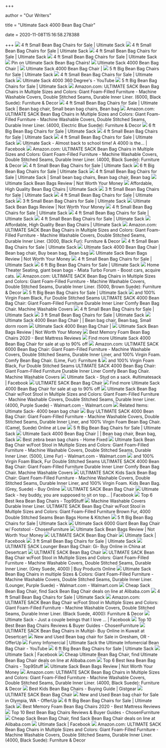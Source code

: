 +++
        
author = "Our Writers"
        
title = "Ultimate Sack 4000 Bean Bag Chair"
        
date = 2020-11-08T15:16:58.278388
        
+++
[ ![](https://www.ultimatesack.com/wp-content/uploads/2016/04/Sage-Passion_3.jpg)](https://www.ultimatesack.com/wp-content/uploads/2016/04/Sage-Passion_3.jpg) 4 ft Small Bean Bag Chairs for Sale | Ultimate Sack
[ ![](https://www.ultimatesack.com/wp-content/uploads/2016/04/additional3_1-1.jpg)](https://www.ultimatesack.com/wp-content/uploads/2016/04/additional3_1-1.jpg) 4 ft Small Bean Bag Chairs for Sale | Ultimate Sack
[ ![](https://www.ultimatesack.com/wp-content/uploads/2016/05/4ftolive.jpg)](https://www.ultimatesack.com/wp-content/uploads/2016/05/4ftolive.jpg) 4 ft Small Bean Bag Chairs for Sale | Ultimate Sack
[ ![](https://www.ultimatesack.com/wp-content/uploads/2016/04/additional2_1-1.jpg)](https://www.ultimatesack.com/wp-content/uploads/2016/04/additional2_1-1.jpg) 4 ft Small Bean Bag Chairs for Sale | Ultimate Sack
[ ![](https://i.pinimg.com/736x/d3/11/34/d311343588c363f8020c3d455f1b055a.jpg)](https://i.pinimg.com/736x/d3/11/34/d311343588c363f8020c3d455f1b055a.jpg) Pin on Ultimate Sack Bean Bag Chairs!
[ ![](https://cdn-yotpo-images-production.yotpo.com/instagram/54/1857051908934521472_4260757654/standard_resolution.jpg)](https://cdn-yotpo-images-production.yotpo.com/instagram/54/1857051908934521472_4260757654/standard_resolution.jpg) Ultimate Sack 4000 Bean Bag Chair |
[ ![](https://cdn-yotpo-images-production.yotpo.com/instagram/4/18009017593188804/low_resolution.xx&oh=d3d873fd0d2d9bf3b4339e33a42ba402&oe=5CE8BB00)](https://cdn-yotpo-images-production.yotpo.com/instagram/4/18009017593188804/low_resolution.xx&oh=d3d873fd0d2d9bf3b4339e33a42ba402&oe=5CE8BB00) Ultimate Sack 4000 Bean Bag Chair |
[ ![](https://www.ultimatesack.com/wp-content/uploads/2016/05/additional1_2.jpg)](https://www.ultimatesack.com/wp-content/uploads/2016/05/additional1_2.jpg) 5 ft Big Bean Bag Chairs for Sale | Ultimate Sack
[ ![](https://www.ultimatesack.com/wp-content/uploads/2016/04/4ftcloudnewfur.jpg)](https://www.ultimatesack.com/wp-content/uploads/2016/04/4ftcloudnewfur.jpg) 4 ft Small Bean Bag Chairs for Sale | Ultimate Sack
[ ![](https://i.ytimg.com/vi/iLalHZticGk/sddefault.jpg)](https://i.ytimg.com/vi/iLalHZticGk/sddefault.jpg) Ultimate Sack 4000 360 Degree's - YouTube
[ ![](https://www.ultimatesack.com/wp-content/uploads/2016/05/5ftcloudnew.jpg)](https://www.ultimatesack.com/wp-content/uploads/2016/05/5ftcloudnew.jpg) 5 ft Big Bean Bag Chairs for Sale | Ultimate Sack
[ ![](https://images-na.ssl-images-amazon.com/images/I/71HclK1CIgL._AC_SY355_.jpg)](https://images-na.ssl-images-amazon.com/images/I/71HclK1CIgL._AC_SY355_.jpg) Amazon.com: ULTIMATE SACK Bean Bag Chairs in Multiple Sizes and Colors:  Giant Foam-Filled Furniture - Machine Washable Covers, Double Stitched  Seams, Durable Inner Liner. (6000, Black Suede): Furniture & Decor
[ ![](https://i.pinimg.com/736x/37/e6/b2/37e6b288893c6024babb982e52a8b814.jpg)](https://i.pinimg.com/736x/37/e6/b2/37e6b288893c6024babb982e52a8b814.jpg) 4 ft Small Bean Bag Chairs for Sale | Ultimate Sack | Bean bag chair, Small bean  bag chairs, Bean bag
[ ![](https://images-na.ssl-images-amazon.com/images/I/61cx8NlmQRL._AC_SY355_.jpg)](https://images-na.ssl-images-amazon.com/images/I/61cx8NlmQRL._AC_SY355_.jpg) Amazon.com: ULTIMATE SACK Bean Bag Chairs in Multiple Sizes and Colors:  Giant Foam-Filled Furniture - Machine Washable Covers, Double Stitched  Seams, Durable Inner Liner. (4000, Electric Blue Suede): Furniture & Decor
[ ![](https://www.ultimatesack.com/wp-content/uploads/2016/04/Red-Suede_2.jpg)](https://www.ultimatesack.com/wp-content/uploads/2016/04/Red-Suede_2.jpg) 6 ft Big Bean Bag Chairs for Sale | Ultimate Sack
[ ![](https://www.ultimatesack.com/wp-content/uploads/2016/05/4ft.jpg)](https://www.ultimatesack.com/wp-content/uploads/2016/05/4ft.jpg) 4 ft Small Bean Bag Chairs for Sale | Ultimate Sack
[ ![](https://www.ultimatesack.com/wp-content/uploads/2016/05/5ft.jpg)](https://www.ultimatesack.com/wp-content/uploads/2016/05/5ft.jpg) 4 ft Small Bean Bag Chairs for Sale | Ultimate Sack
[ ![](https://lookaside.fbsbx.com/lookaside/crawler/media/?media_id=10157147214320661)](https://lookaside.fbsbx.com/lookaside/crawler/media/?media_id=10157147214320661) Ultimate Sack - Almost back to school time! A 4000 is the... | Facebook
[ ![](https://images-na.ssl-images-amazon.com/images/I/61O-961cG7L._AC_SY355_.jpg)](https://images-na.ssl-images-amazon.com/images/I/61O-961cG7L._AC_SY355_.jpg) Amazon.com: ULTIMATE SACK Bean Bag Chairs in Multiple Sizes and Colors:  Giant Foam-Filled Furniture - Machine Washable Covers, Double Stitched  Seams, Durable Inner Liner. (4000, Black Suede): Furniture & Decor
[ ![](https://www.ultimatesack.com/wp-content/uploads/2016/05/Navy-Suede_3.jpg)](https://www.ultimatesack.com/wp-content/uploads/2016/05/Navy-Suede_3.jpg) 4 ft Small Bean Bag Chairs for Sale | Ultimate Sack
[ ![](https://www.ultimatesack.com/wp-content/uploads/2016/04/Additional3.jpg)](https://www.ultimatesack.com/wp-content/uploads/2016/04/Additional3.jpg) 6 ft Big Bean Bag Chairs for Sale | Ultimate Sack
[ ![](https://i.pinimg.com/736x/13/08/82/13088203e5538aeef2dfcfacf0386cad.jpg)](https://i.pinimg.com/736x/13/08/82/13088203e5538aeef2dfcfacf0386cad.jpg) 4 ft Small Bean Bag Chairs for Sale | Ultimate Sack | Small bean bag chairs,  Bean bag chair, Bean bag
[ ![](https://smallneed.com/wp-content/uploads/2019/03/Ultimate-Sack-4000-Review-1024x576.png)](https://smallneed.com/wp-content/uploads/2019/03/Ultimate-Sack-4000-Review-1024x576.png) Ultimate Sack Bean Bags Review | Not Worth Your Money
[ ![](https://www.ultimatesack.com/wp-content/uploads/2016/05/Hunter-Suede_4.jpg)](https://www.ultimatesack.com/wp-content/uploads/2016/05/Hunter-Suede_4.jpg) Affordable, High Quality Bean Bag Chairs | Ultimate Sack
[ ![](https://www.ultimatesack.com/wp-content/uploads/2016/05/green.jpg)](https://www.ultimatesack.com/wp-content/uploads/2016/05/green.jpg) 3 ft Small Bean Bag Chairs for Sale | Ultimate Sack
[ ![](https://www.ultimatesack.com/wp-content/uploads/2020/10/pillow.jpg)](https://www.ultimatesack.com/wp-content/uploads/2020/10/pillow.jpg) 4 ft Small Bean Bag Chairs for Sale | Ultimate Sack
[ ![](https://www.ultimatesack.com/wp-content/uploads/2016/05/purple.jpg)](https://www.ultimatesack.com/wp-content/uploads/2016/05/purple.jpg) 3 ft Small Bean Bag Chairs for Sale | Ultimate Sack
[ ![](https://smallneed.com/wp-content/uploads/2019/03/ULTIMATE-SACK-6000-Bean-Bag-Chair-Review-300x300.png)](https://smallneed.com/wp-content/uploads/2019/03/ULTIMATE-SACK-6000-Bean-Bag-Chair-Review-300x300.png) Ultimate Sack Bean Bags Review | Not Worth Your Money
[ ![](https://www.ultimatesack.com/wp-content/uploads/2020/10/camel-series-large.jpg)](https://www.ultimatesack.com/wp-content/uploads/2020/10/camel-series-large.jpg) 4 ft Small Bean Bag Chairs for Sale | Ultimate Sack
[ ![](https://www.ultimatesack.com/wp-content/uploads/2020/10/3ft.jpg)](https://www.ultimatesack.com/wp-content/uploads/2020/10/3ft.jpg) 4 ft Small Bean Bag Chairs for Sale | Ultimate Sack
[ ![](https://www.ultimatesack.com/wp-content/uploads/2016/05/Corner-CamelSuede_1.jpg)](https://www.ultimatesack.com/wp-content/uploads/2016/05/Corner-CamelSuede_1.jpg) 4 ft Small Bean Bag Chairs for Sale | Ultimate Sack
[ ![](https://www.ultimatesack.com/wp-content/uploads/2020/09/fall-bigsale-120.jpg)](https://www.ultimatesack.com/wp-content/uploads/2020/09/fall-bigsale-120.jpg) Affordable, High Quality Bean Bag Chairs | Ultimate Sack
[ ![](https://images-na.ssl-images-amazon.com/images/I/51EiZqOZo1L._AC_SY355_.jpg)](https://images-na.ssl-images-amazon.com/images/I/51EiZqOZo1L._AC_SY355_.jpg) Amazon.com: ULTIMATE SACK Bean Bag Chairs in Multiple Sizes and Colors:  Giant Foam-Filled Furniture - Machine Washable Covers, Double Stitched  Seams, Durable Inner Liner. (3000, Black Fur): Furniture & Decor
[ ![](https://www.ultimatesack.com/wp-content/uploads/2016/05/corner.jpg)](https://www.ultimatesack.com/wp-content/uploads/2016/05/corner.jpg) 4 ft Small Bean Bag Chairs for Sale | Ultimate Sack
[ ![](https://i.pinimg.com/736x/10/88/b4/1088b41b21deec42256dc591bfdb7e9c.jpg)](https://i.pinimg.com/736x/10/88/b4/1088b41b21deec42256dc591bfdb7e9c.jpg) Ultimate Sack 4000 Bean Bag Chair | Bean bag chair, Buy bean bag, Bean bag
[ ![](https://smallneed.com/wp-content/uploads/2019/03/SOFA-SACK-PLUSH-ULTRA-SOFT-BEAN-BAGS-1024x1024.jpg)](https://smallneed.com/wp-content/uploads/2019/03/SOFA-SACK-PLUSH-ULTRA-SOFT-BEAN-BAGS-1024x1024.jpg) Ultimate Sack Bean Bags Review | Not Worth Your Money
[ ![](https://www.ultimatesack.com/wp-content/uploads/2016/05/4ftgray2019.jpg)](https://www.ultimatesack.com/wp-content/uploads/2016/05/4ftgray2019.jpg) 4 ft Small Bean Bag Chairs for Sale | Ultimate Sack
[ ![](https://www.ultimatesack.com/wp-content/uploads/2016/05/Lime-Fur_2.jpg)](https://www.ultimatesack.com/wp-content/uploads/2016/05/Lime-Fur_2.jpg) 6 ft Big Bean Bag Chairs for Sale | Ultimate Sack
[ ![](https://www.miataturbo.net/attachments/insert-bs-here-4/66802-home-theater-seating-giant-bean-bags-gallery4.jpg?dateline=1360183759)](https://www.miataturbo.net/attachments/insert-bs-here-4/66802-home-theater-seating-giant-bean-bags-gallery4.jpg?dateline=1360183759) Home Theater Seating, giant bean bags - Miata Turbo Forum - Boost cars,  acquire cats.
[ ![](https://images-na.ssl-images-amazon.com/images/I/71w55B8cMXL._AC_SY355_.jpg)](https://images-na.ssl-images-amazon.com/images/I/71w55B8cMXL._AC_SY355_.jpg) Amazon.com: ULTIMATE SACK Bean Bag Chairs in Multiple Sizes and Colors:  Giant Foam-Filled Furniture - Machine Washable Covers, Double Stitched  Seams, Durable Inner Liner. (5000, Brown Suede): Furniture & Decor
[ ![](https://www.ultimatesack.com/wp-content/uploads/2016/05/Purple-Suede_4.jpg)](https://www.ultimatesack.com/wp-content/uploads/2016/05/Purple-Suede_4.jpg) 5 ft Big Bean Bag Chairs for Sale | Ultimate Sack
[ ![](https://images-na.ssl-images-amazon.com/images/I/51-I0Ljx9rL.jpg)](https://images-na.ssl-images-amazon.com/images/I/51-I0Ljx9rL.jpg) and 100% Virgin Foam Black, Fur Double Stitched Seams ULTIMATE SACK 4000  Bean Bag Chair: Giant Foam-Filled Furniture Durable Inner Liner Comfy Bean  Bag Chair. Machine Washable Covers
[ ![](https://www.ultimatesack.com/wp-content/uploads/2020/10/kids.jpg)](https://www.ultimatesack.com/wp-content/uploads/2020/10/kids.jpg) 4 ft Small Bean Bag Chairs for Sale | Ultimate Sack
[ ![](https://www.ultimatesack.com/wp-content/uploads/2016/05/olive.jpg)](https://www.ultimatesack.com/wp-content/uploads/2016/05/olive.jpg) 3 ft Small Bean Bag Chairs for Sale | Ultimate Sack
[ ![](https://i.pinimg.com/736x/73/a2/82/73a282b258973ad119750818b9765f6b.jpg)](https://i.pinimg.com/736x/73/a2/82/73a282b258973ad119750818b9765f6b.jpg) Ultimate Sack 4000 Bean Bag Chair | | Bean bag chair, Bean bag, Small dorm  room
[ ![](https://cdn-yotpo-images-production.yotpo.com/instagram/60/17931269299201460/low_resolution.xx&oh=1f0aaeee285919535df736c61791c0b1&oe=5C3F294F)](https://cdn-yotpo-images-production.yotpo.com/instagram/60/17931269299201460/low_resolution.xx&oh=1f0aaeee285919535df736c61791c0b1&oe=5C3F294F) Ultimate Sack 4000 Bean Bag Chair |
[ ![](https://smallneed.com/wp-content/uploads/2019/03/ultimate-sack-reviews.png)](https://smallneed.com/wp-content/uploads/2019/03/ultimate-sack-reviews.png) Ultimate Sack Bean Bags Review | Not Worth Your Money
[ ![](https://bestmattress.reviews/wp-content/uploads/2019/12/Best-Memory-Foam-Bean-Bag-Chairs.jpg)](https://bestmattress.reviews/wp-content/uploads/2019/12/Best-Memory-Foam-Bean-Bag-Chairs.jpg) Best Memory Foam Bean Bag Chairs 2020 - Best Mattress Reviews
[ ![](https://pixl.varagesale.com/http://s3.amazonaws.com/hopshop-image-store-production/77772624/639b62fb506fc24e5f08b3853c8f0607?_ver=large&w=1500&h=1500&fit=max&s=e6b7cf0b1968a55790593b2d1cf08960)](https://pixl.varagesale.com/http://s3.amazonaws.com/hopshop-image-store-production/77772624/639b62fb506fc24e5f08b3853c8f0607?_ver=large&w=1500&h=1500&fit=max&s=e6b7cf0b1968a55790593b2d1cf08960) Find more Ultimate Sack 4000 Bean Bag Chair for sale at up to 90% off
[ ![](https://images-na.ssl-images-amazon.com/images/I/71JIzQvDE6L._AC_SL1020_.jpg)](https://images-na.ssl-images-amazon.com/images/I/71JIzQvDE6L._AC_SL1020_.jpg) Amazon.com: ULTIMATE SACK 6000 Bean Bag Chair: Giant Foam-Filled Furniture  - Machine Washable Covers, Double Stitched Seams, Durable Inner Liner, and  100% Virgin Foam. Comfy Bean Bag Chair. (Lime, Fur): Furniture &
[ ![](https://images-na.ssl-images-amazon.com/images/I/611mtPp6DCL._AC_SX522_.jpg)](https://images-na.ssl-images-amazon.com/images/I/611mtPp6DCL._AC_SX522_.jpg) and 100% Virgin Foam Black, Fur Double Stitched Seams ULTIMATE SACK 4000  Bean Bag Chair: Giant Foam-Filled Furniture Durable Inner Liner Comfy Bean  Bag Chair. Machine Washable Covers
[ ![](https://lookaside.fbsbx.com/lookaside/crawler/media/?media_id=10156921164125661)](https://lookaside.fbsbx.com/lookaside/crawler/media/?media_id=10156921164125661) Ultimate Sack - Stud on a sack. #ultimatesack | Facebook
[ ![](https://20fd661yccar325znz1e9bdl-wpengine.netdna-ssl.com/wp-content/uploads/2020/01/Screen-Shot-2020-10-14-at-1.25.43-PM.png)](https://20fd661yccar325znz1e9bdl-wpengine.netdna-ssl.com/wp-content/uploads/2020/01/Screen-Shot-2020-10-14-at-1.25.43-PM.png) ULTIMATE SACK Bean Bag Chair
[ ![](https://pixl.varagesale.com/http://s3.amazonaws.com/hopshop-image-store-production/77772624/639b62fb506fc24e5f08b3853c8f0607?_ver=large_uploader_thumbnail&w=640&h=640&fit=crop&s=ec601e794b075628da2fe076992257d8)](https://pixl.varagesale.com/http://s3.amazonaws.com/hopshop-image-store-production/77772624/639b62fb506fc24e5f08b3853c8f0607?_ver=large_uploader_thumbnail&w=640&h=640&fit=crop&s=ec601e794b075628da2fe076992257d8) Find more Ultimate Sack 4000 Bean Bag Chair for sale at up to 90% off
[ ![](https://i5.walmartimages.com/asr/c2dbec9d-a6e2-4a98-af9d-63acc1a034af.882dbd67e1332b2f14829eb4196d14c2.jpeg)](https://i5.walmartimages.com/asr/c2dbec9d-a6e2-4a98-af9d-63acc1a034af.882dbd67e1332b2f14829eb4196d14c2.jpeg) Ultimate Sack Bean Bag Chair w/Foot Stool in Multiple Sizes and Colors:  Giant Foam-Filled Furniture - Machine Washable Covers, Double Stitched  Seams, Durable Inner Liner. (4000, Purple Suede) - Walmart.com - Walmart.com
[ ![](https://d2viduam6g2fks.cloudfront.net/UserFiles/264/2644/264416/3b/s_3b929959645185203c5b4a8419873223.jpg)](https://d2viduam6g2fks.cloudfront.net/UserFiles/264/2644/264416/3b/s_3b929959645185203c5b4a8419873223.jpg) Related Items: Ultimate Sack- 4000 bean bag chair
[ ![](https://images-na.ssl-images-amazon.com/images/I/81UnVBSf7rL._SL1020_.jpg)](https://images-na.ssl-images-amazon.com/images/I/81UnVBSf7rL._SL1020_.jpg) Buy ULTIMATE SACK 4000 Bean Bag Chair: Giant Foam-Filled Furniture -  Machine Washable Covers, Double Stitched Seams, Durable Inner Liner, and  100% Virgin Foam Bean Bag Chair. (Camel, Suede) Online at Low
[ ![](https://www.ultimatesack.com/wp-content/uploads/2016/05/additional2_2.jpg)](https://www.ultimatesack.com/wp-content/uploads/2016/05/additional2_2.jpg) 5 ft Big Bean Bag Chairs for Sale | Ultimate Sack
[ ![](https://i.pinimg.com/736x/71/7d/99/717d9959317a5f929b55555447fca206.jpg)](https://i.pinimg.com/736x/71/7d/99/717d9959317a5f929b55555447fca206.jpg) Ultimate Sack 4000 Bean Bag Chair | | Bean bag chair, Bean bag, Sack
[ ![](https://images-na.ssl-images-amazon.com/images/I/71yqCV4VjYL._AC_SL1020_.jpg)](https://images-na.ssl-images-amazon.com/images/I/71yqCV4VjYL._AC_SL1020_.jpg) Best zebra bean bag chairs - Home Fixed
[ ![](https://i5.walmartimages.com/asr/95c9ed88-f089-49f3-91b4-e20e012c4a4e.12ef0bf89cccda5a00ba1e9925b970ec.jpeg?odnWidth=612&odnHeight=612&odnBg=ffffff)](https://i5.walmartimages.com/asr/95c9ed88-f089-49f3-91b4-e20e012c4a4e.12ef0bf89cccda5a00ba1e9925b970ec.jpeg?odnWidth=612&odnHeight=612&odnBg=ffffff) Ultimate Sack Bean Bag Chair w/Foot Stool in Multiple Sizes and Colors:  Giant Foam-Filled Furniture - Machine Washable Covers, Double Stitched  Seams, Durable Inner Liner. (5000, Lime Fur) - Walmart.com - Walmart.com
[ ![](https://images-na.ssl-images-amazon.com/images/I/71yqCV4VjYL._AC_SY355_.jpg)](https://images-na.ssl-images-amazon.com/images/I/71yqCV4VjYL._AC_SY355_.jpg) and 100% Virgin Foam Black, Fur Double Stitched Seams ULTIMATE SACK 4000  Bean Bag Chair: Giant Foam-Filled Furniture Durable Inner Liner Comfy Bean  Bag Chair. Machine Washable Covers
[ ![](https://m.media-amazon.com/images/I/61QdRwd5PrL.jpg)](https://m.media-amazon.com/images/I/61QdRwd5PrL.jpg) ULTIMATE SACK Kids Sack Bean Bag Chair: Giant Foam-Filled Furniture -  Machine Washable Covers, Double Stitched Seams, Durable Inner Liner, and  100% Virgin Foam. Kids Bean Bag. (Grey, Suede) - Buy Online
[ ![](https://20fd661yccar325znz1e9bdl-wpengine.netdna-ssl.com/wp-content/uploads/2020/01/lukeight-stuffed-animal-storage-bean-bag-chair-bean-bag-chair.jpg)](https://20fd661yccar325znz1e9bdl-wpengine.netdna-ssl.com/wp-content/uploads/2020/01/lukeight-stuffed-animal-storage-bean-bag-chair-bean-bag-chair.jpg) ULTIMATE SACK Bean Bag Chair
[ ![](https://lookaside.fbsbx.com/lookaside/crawler/media/?media_id=10158189562940661)](https://lookaside.fbsbx.com/lookaside/crawler/media/?media_id=10158189562940661) Ultimate Sack - hey buddy, you are supposed to sit on top... | Facebook
[ ![](https://top9stuff.com/wp-content/uploads/2019/12/Cozy-Sack-Bean-Bag-Chair.jpg)](https://top9stuff.com/wp-content/uploads/2019/12/Cozy-Sack-Bean-Bag-Chair.jpg) Top 6 Best Ikea Bean Bag Chairs - Top9Stuff
[ ![](https://tshop.r10s.com/f65/8ca/306a/7253/0036/4e52/9ecc/11b9e9ad990242ac110004.png)](https://tshop.r10s.com/f65/8ca/306a/7253/0036/4e52/9ecc/11b9e9ad990242ac110004.png) Machine Washable Covers Durable Inner Liner. ULTIMATE SACK Bean Bag Chair  w/Foot Stool in Multiple Sizes and Colors: Giant Foam-Filled Furniture  Brown Fur, 4000 Double Stitched Seams Bean Bags Home & Kitchen
[ ![](https://www.ultimatesack.com/wp-content/uploads/2016/05/additional3_2.jpg)](https://www.ultimatesack.com/wp-content/uploads/2016/05/additional3_2.jpg) 5 ft Big Bean Bag Chairs for Sale | Ultimate Sack
[ ![](https://chosenfurniture.com/wp-content/uploads/2018/12/ultimate-sack-6000-giant-bean-bag-chair-footstool-lime.jpg)](https://chosenfurniture.com/wp-content/uploads/2018/12/ultimate-sack-6000-giant-bean-bag-chair-footstool-lime.jpg) Ultimate Sack 6000 Giant Bean Bag Chair w/ Footstool - ChosenFurniture
[ ![](https://smallneed.com/wp-content/uploads/2019/03/Ultimate-Sack-5000-Review-1024x576.png)](https://smallneed.com/wp-content/uploads/2019/03/Ultimate-Sack-5000-Review-1024x576.png) Ultimate Sack Bean Bags Review | Not Worth Your Money
[ ![](https://20fd661yccar325znz1e9bdl-wpengine.netdna-ssl.com/wp-content/uploads/2020/01/nobildonna-stuffed-storage-bean-bag-chair-bean-bag-chair.jpg)](https://20fd661yccar325znz1e9bdl-wpengine.netdna-ssl.com/wp-content/uploads/2020/01/nobildonna-stuffed-storage-bean-bag-chair-bean-bag-chair.jpg) ULTIMATE SACK Bean Bag Chair
[ ![](https://lookaside.fbsbx.com/lookaside/crawler/media/?media_id=472776203375299&get_thumbnail=1)](https://lookaside.fbsbx.com/lookaside/crawler/media/?media_id=472776203375299&get_thumbnail=1) Ultimate Sack | Facebook
[ ![](https://www.ultimatesack.com/wp-content/uploads/2016/05/fur-olive.jpg)](https://www.ultimatesack.com/wp-content/uploads/2016/05/fur-olive.jpg) 3 ft Small Bean Bag Chairs for Sale | Ultimate Sack
[ ![](https://images-na.ssl-images-amazon.com/images/I/61s5p7vqE2L.jpg)](https://images-na.ssl-images-amazon.com/images/I/61s5p7vqE2L.jpg) ULTIMATE SACK Lounger Bean Bag Chair: Gi- Buy Online in China at Desertcart
[ ![](https://20fd661yccar325znz1e9bdl-wpengine.netdna-ssl.com/wp-content/uploads/2020/01/posh-stuffable-stuffed-animal-storage-bean-bag-bean-bag-chair.jpg)](https://20fd661yccar325znz1e9bdl-wpengine.netdna-ssl.com/wp-content/uploads/2020/01/posh-stuffable-stuffed-animal-storage-bean-bag-bean-bag-chair.jpg) ULTIMATE SACK Bean Bag Chair
[ ![](https://www.a.ubuy.com.kw/productimg/?image=aHR0cHM6Ly9tLm1lZGlhLWFtYXpvbi5jb20vaW1hZ2VzL0kvNTFMNkpoWmdLb0wuX0FDX1VTMjE4Xy5qcGc.jpg)](https://www.a.ubuy.com.kw/productimg/?image=aHR0cHM6Ly9tLm1lZGlhLWFtYXpvbi5jb20vaW1hZ2VzL0kvNTFMNkpoWmdLb0wuX0FDX1VTMjE4Xy5qcGc.jpg) ULTIMATE SACK Bean Bag Chair w/Foot Stool in Multiple Sizes and Colors:  Giant Foam-Filled Furniture - Machine Washable Covers, Double Stitched  Seams, Durable Inner Liner. (Grey Suede, 4000) | Buy Products Online
[ ![](https://i5.walmartimages.com/asr/a7eaa98a-9a35-4c08-a26d-5220dbab6d79.813c06aaf7f91082b1bcd1d4899a6cf1.jpeg?odnWidth=612&odnHeight=612&odnBg=ffffff)](https://i5.walmartimages.com/asr/a7eaa98a-9a35-4c08-a26d-5220dbab6d79.813c06aaf7f91082b1bcd1d4899a6cf1.jpeg?odnWidth=612&odnHeight=612&odnBg=ffffff) Ultimate Sack Bean Bag Chairs in multiple Sizes & Colors: Giant Foam-Filled  Furniture - Machine Washable Covers, Double Stitched Seams, Durable Inner  Liner. (Lounger, Purple Suede) - Walmart.com - Walmart.com
[ ![](https://sc02.alicdn.com/kf/HTB1BkDqOFXXXXXWXXXXq6xXFXXXR.jpg)](https://sc02.alicdn.com/kf/HTB1BkDqOFXXXXXWXXXXq6xXFXXXR.jpg) Cheap Sack Bean Bag Chair, find Sack Bean Bag Chair deals on line at  Alibaba.com
[ ![](https://www.ultimatesack.com/wp-content/uploads/2016/05/Camel-Suede_3.jpg)](https://www.ultimatesack.com/wp-content/uploads/2016/05/Camel-Suede_3.jpg) 4 ft Small Bean Bag Chairs for Sale | Ultimate Sack
[ ![](https://m.media-amazon.com/images/S/aplus-media/sc/eccff244-0d96-4481-b866-e951ee5e85a7.__CR0,0,1020,1020_PT0_SX300_V1___.jpg)](https://m.media-amazon.com/images/S/aplus-media/sc/eccff244-0d96-4481-b866-e951ee5e85a7.__CR0,0,1020,1020_PT0_SX300_V1___.jpg) Amazon.com: ULTIMATE SACK Bean Bag Chair w/Foot Stool in Multiple Sizes and  Colors: Giant Foam-Filled Furniture - Machine Washable Covers, Double  Stitched Seams, Durable Inner Liner. (Black Suede, 4000): Furniture & Decor
[ ![](https://lookaside.fbsbx.com/lookaside/crawler/media/?media_id=10156937747165661)](https://lookaside.fbsbx.com/lookaside/crawler/media/?media_id=10156937747165661) Ultimate Sack - Just a couple beings that I love ... | Facebook
[ ![](https://chosenfurniture.com/wp-content/uploads/2020/01/ultimate-sack-6000-foam-filled-giant-bag.jpg)](https://chosenfurniture.com/wp-content/uploads/2020/01/ultimate-sack-6000-foam-filled-giant-bag.jpg) Top 10 Best Bean Bag Chairs Reviews & Buyer Guides - ChosenFurniture
[ ![](https://images-na.ssl-images-amazon.com/images/I/41HzOpLBO-L._AC_.jpg)](https://images-na.ssl-images-amazon.com/images/I/41HzOpLBO-L._AC_.jpg) ULTIMATE SACK Bean Bag Chairs in Multipl- Buy Online in Kuwait at Desertcart
[ ![](https://images.offerup.com/YmQQv240iAPI0_P0wAeyUeXJU14=/600x800/b14a/b14ae65d7e6c4f2993cc9c03477a080a.jpg)](https://images.offerup.com/YmQQv240iAPI0_P0wAeyUeXJU14=/600x800/b14a/b14ae65d7e6c4f2993cc9c03477a080a.jpg) New and Used Bean bag chair for Sale in Gresham, OR - OfferUp
[ ![](https://i.ytimg.com/vi/2N5fpqJipOY/maxresdefault.jpg)](https://i.ytimg.com/vi/2N5fpqJipOY/maxresdefault.jpg) Funny Infomercial | Ultimate Sack the Ultimate Infomercial Bean Bag Chair -  YouTube
[ ![](https://www.ultimatesack.com/wp-content/uploads/2016/04/additional1.jpg)](https://www.ultimatesack.com/wp-content/uploads/2016/04/additional1.jpg) 6 ft Big Bean Bag Chairs for Sale | Ultimate Sack
[ ![](https://lookaside.fbsbx.com/lookaside/crawler/media/?media_id=10158449231995661)](https://lookaside.fbsbx.com/lookaside/crawler/media/?media_id=10158449231995661) Ultimate Sack | Facebook
[ ![](https://sc02.alicdn.com/kf/HTB1P2Vzl7SWBuNjSszdq6zeSpXag.jpg)](https://sc02.alicdn.com/kf/HTB1P2Vzl7SWBuNjSszdq6zeSpXag.jpg) Cheap Ultimate Bean Bag Chair, find Ultimate Bean Bag Chair deals on line  at Alibaba.com
[ ![](https://top9stuff.com/wp-content/uploads/2019/12/Big-Joe-Media-Lounger-Foam-Filled-Beanbag-Chair-300x234.jpg)](https://top9stuff.com/wp-content/uploads/2019/12/Big-Joe-Media-Lounger-Foam-Filled-Beanbag-Chair-300x234.jpg) Top 6 Best Ikea Bean Bag Chairs - Top9Stuff
[ ![](https://smallneed.com/wp-content/uploads/2019/03/Ultimate-Sack-3000-Review-1024x576.png)](https://smallneed.com/wp-content/uploads/2019/03/Ultimate-Sack-3000-Review-1024x576.png) Ultimate Sack Bean Bags Review | Not Worth Your Money
[ ![](https://m.media-amazon.com/images/S/aplus-seller-content-images-us-east-1/ATVPDKIKX0DER/A1KD5LD8X5TNZQ/B07C85WVXK/hjvB6B1AT0SS._UX300_TTW__.jpg)](https://m.media-amazon.com/images/S/aplus-seller-content-images-us-east-1/ATVPDKIKX0DER/A1KD5LD8X5TNZQ/B07C85WVXK/hjvB6B1AT0SS._UX300_TTW__.jpg) Amazon.com: ULTIMATE SACK Bean Bag Chairs in Multiple Sizes and Colors:  Giant Foam-Filled Furniture - Machine Washable Covers, Double Stitched  Seams, Durable Inner Liner. (4000, Black Suede): Furniture & Decor
[ ![](https://m.media-amazon.com/images/I/41ASEfz1XPL.jpg)](https://m.media-amazon.com/images/I/41ASEfz1XPL.jpg) Best Kids Bean Bag Chairs - Buying Guide | Gistgear
[ ![](https://20fd661yccar325znz1e9bdl-wpengine.netdna-ssl.com/wp-content/uploads/2020/01/5-stars-united-stuffed-animal-storage-bean-bag-bean-bag-chair.jpg)](https://20fd661yccar325znz1e9bdl-wpengine.netdna-ssl.com/wp-content/uploads/2020/01/5-stars-united-stuffed-animal-storage-bean-bag-bean-bag-chair.jpg) ULTIMATE SACK Bean Bag Chair
[ ![](https://photos.offerup.com/j67C5tCf8HgGE3e1BwqYJUZbI6s=/300x649/4f7f/4f7fd4a6822d49b88ce78150c478427d.jpg)](https://photos.offerup.com/j67C5tCf8HgGE3e1BwqYJUZbI6s=/300x649/4f7f/4f7fd4a6822d49b88ce78150c478427d.jpg) New and Used Bean bag chair for Sale in Olympia, WA - OfferUp
[ ![](https://www.ultimatesack.com/wp-content/uploads/2016/04/additional2.jpg)](https://www.ultimatesack.com/wp-content/uploads/2016/04/additional2.jpg) 6 ft Big Bean Bag Chairs for Sale | Ultimate Sack
[ ![](https://bestmattress.reviews/wp-content/uploads/2019/12/Bundle-Bean-Bag-chair-e1576477236671.png)](https://bestmattress.reviews/wp-content/uploads/2019/12/Bundle-Bean-Bag-chair-e1576477236671.png) Best Memory Foam Bean Bag Chairs 2020 - Best Mattress Reviews
[ ![](https://chosenfurniture.com/wp-content/uploads/2019/06/bean-bag-chairs-reviews.jpg)](https://chosenfurniture.com/wp-content/uploads/2019/06/bean-bag-chairs-reviews.jpg) Top 10 Best Bean Bag Chairs Reviews & Buyer Guides - ChosenFurniture
[ ![](https://sc01.alicdn.com/kf/HTB1AqzfblnTBKNjSZPfq6zf1XXas.jpg)](https://sc01.alicdn.com/kf/HTB1AqzfblnTBKNjSZPfq6zf1XXas.jpg) Cheap Sack Bean Bag Chair, find Sack Bean Bag Chair deals on line at  Alibaba.com
[ ![](https://lookaside.fbsbx.com/lookaside/crawler/media/?media_id=10155913624510661&get_thumbnail=1)](https://lookaside.fbsbx.com/lookaside/crawler/media/?media_id=10155913624510661&get_thumbnail=1) Ultimate Sack | Facebook
[ ![](https://m.media-amazon.com/images/S/aplus-seller-content-images-us-east-1/ATVPDKIKX0DER/A1KD5LD8X5TNZQ/B07C85WVXK/VwlhstpqQtaT._UX300_TTW__.jpg)](https://m.media-amazon.com/images/S/aplus-seller-content-images-us-east-1/ATVPDKIKX0DER/A1KD5LD8X5TNZQ/B07C85WVXK/VwlhstpqQtaT._UX300_TTW__.jpg) Amazon.com: ULTIMATE SACK Bean Bag Chairs in Multiple Sizes and Colors:  Giant Foam-Filled Furniture - Machine Washable Covers, Double Stitched  Seams, Durable Inner Liner. (4000, Black Suede): Furniture & Decor

